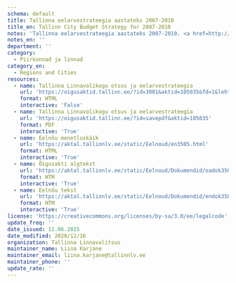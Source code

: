 ```yaml
---
schema: default
title: Tallinna eelarvestrateegia aastateks 2007-2010
title_en: Tallinn City Budget Strategy for 2007-2010
notes: 'Tallinna eelarvestrateegia aastateks 2007-2010. <a href=http://www.tallinn.ee/eelarve>Tallinna eelarved</a>.'
notes_en: ''
department: ''
category:
  - Piirkonnad ja linnad
category_en:
  - Regions and Cities
resources:
  - name: Tallinna Linnavolikogu otsus ja eelarvestrateegia
    url: 'https://oigusaktid.tallinn.ee/?id=3001&aktid=105035&fd=1&leht=1&q_sort=elex_akt.akt_vkp'
    format: HTML
    interactive: 'False'
  - name: Tallinna Linnavolikogu otsus ja eelarvestrateegia
    url: 'https://oigusaktid.tallinn.ee/?id=savepdf&aktid=105035'
    format: PDF
    interactive: 'True'
  - name: Eelnõu menetluskäik
    url: 'https://aktal.tallinnlv.ee/static/Eelnoud/en3505.html'
    format: HTML
    interactive: 'True'
  - name: Õigusakti algtekst
    url: 'https://aktal.tallinnlv.ee/static/Eelnoud/Dokumendid/oadok3505.htm'
    format: HTM
    interactive: 'True'
  - name: Eelnõu tekst
    url: 'https://aktal.tallinnlv.ee/static/Eelnoud/Dokumendid/endok3505.htm'
    format: HTM
    interactive: 'True'
license: 'https://creativecommons.org/licenses/by-sa/3.0/ee/legalcode'
update_freq: ''
date_issued: 11.06.2015
date_modified: 2020/12/16
organization: Tallinna Linnavalitsus
maintainer_name: Liina Karjane
maintainer_email: liina.karjane@tallinnlv.ee
maintainer_phone: ''
update_rate: ''
---
```

